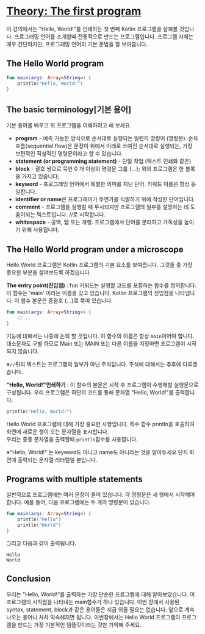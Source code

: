# [Theory: The first program](https://hyperskill.org/learn/step/4362)

이 강의에서는 "Hello, World!"를 인쇄하는 첫 번째 Kotlin 프로그램을 살펴볼 것입니다. 프로그래밍 언어를 소개할때 전통적으로 만드는 프로그램입니다. 프로그램 자체는 매우 간단하지만, 프로그래밍 언어의 기본 문법을 잘 보여줍니다.

## The Hello World program
```kotlin
fun main(args: Array<String>) {
    println("Hello, World!")
}
```

## The basic terminology[기본 용어]
기본 용어를 배우고 위 프로그램을 이해하려고 해 보세요.

- **program** - 예측 가능한 방식으로 순서대로 실행되는 일련의 명령어 (명령문).
순차 흐름(sequential flow)은 문장이 위에서 아래로 쓰여진 순서대로 실행되는, 가장 보편적인 직설적인 명령문이라고 할 수 있습니다.
- **statement (or programming statement)** - 단일 작업 (텍스트 인쇄와 같은)
- **block** - 괄호 쌍으로 묶인 0 개 이상의 명령문 그룹 {...}; 
위의 프로그램은 한 블록을 가지고 있습니다;
- **keyword** - 프로그래밍 언어에서 특별한 의미를 지닌 단어. 키워드 이름은 항상 동일합니다.
- **identifier or name**은 프로그래머가 무언가를 식별하기 위해 작성한 단어입니다.
- **comment** - 프로그램을 실행할 때 무시되지만 프로그램의 일부를 설명하는 데 도움이되는 텍스트입니다. //로 시작합니다.
- **whitespace** - 공백, 탭 또는 개행. 프로그램에서 단어를 분리하고 가독성을 높이기 위해 사용됩니다.


## The Hello World program under a microscope
Hello World 프로그램은 Kotlin 프로그램의 기본 요소를 보여줍니다. 그것들 중 가장 중요한 부분을 살펴보도록 하겠습니다.

**The entry point(진입점)**  :  fun 키워드는 실행할 코드를 포함하는 함수를 정의합니다. 이 함수는 'main' 이라는 이름을 갖고 있습니다. Kotlin 프로그램의 진입점을 나타냅니다. 이 함수 본문은 중괄호 {...}로 묶여 있습니다.

```kotlin
fun main(args: Array<String>) { 
    // ...
}
```
기능에 대해서는 나중에 논의 할 것입니다. 이 함수의 이름은 항상 `main`이어야 합니다. 대소문자도 구별 하므로 Main 또는 MAIN 또는 다른 이름을 지정하면 프로그램이 시작되지 않습니다.

※`//`뒤의 텍스트는 프로그램의 일부가 아닌 주석입니다. 주석에 대해서는 추후에 다루겠습니다.

**"Hello, World!"인쇄하기** : 이 함수의 본문은 시작 후 프로그램이 수행해할 실행문으로 구성됩니다. 우리 프로그램은 하단의 코드를 통해 문자열 "Hello, World!"를 출력합니다. 

 ```kotlin
println("Hello, World!")
```
Hello World 프로그램에 대해 가장 중요한 사항입니다. 특수 함수 println을 호출하여 화면에 새로운 행이 오는 문자열을 표시합니다.  
우리는 종종 문자열을 출력할때 `println`함수를 사용합니다.

※"Hello, World!" 는 keyword도 아니고 name도 아니라는 것을 알아두세요.단지 화면에 출력되는 문자열 리터럴일 뿐입니다.


## Programs with multiple statements

일반적으로 프로그램에는 여러 문장이 들어 있습니다. 각 명령문은 새 행에서 시작해야합니다. 예를 들어, 다음 프로그램에는 두 개의 명령문이 있습니다.

```kotlin
fun main(args: Array<String>) {
    println("Hello")
    println("World")
}
```
그리고 다음과 같이 출력됩니다.
```
Hello
World
```

## Conclusion

우리는 "Hello, World!"를 출력하는 가장 단순한 프로그램에 대해 알아보았습니다. 이 프로그램의 시작점을 나타내는 main함수가 하나 있습니다. 
이번 장에서 사용된 syntax, statement, block과 같은 용어들은 지금 외울 필요는 없습니다. 앞으로 계속 나오는 용어니 차차 익숙해지면 됩니다. 
이번장에서는 Hello World 프로그램이 프로그램을 만드는 가장 기본적인 템플릿이라는 것만 기억해 주세요.
